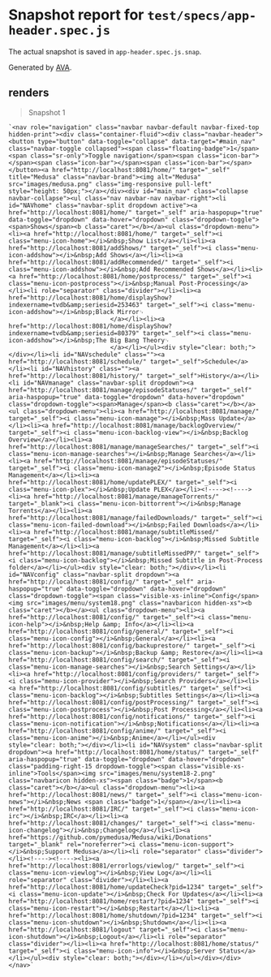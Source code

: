 # Snapshot report for `test/specs/app-header.spec.js`

The actual snapshot is saved in `app-header.spec.js.snap`.

Generated by [AVA](https://ava.li).

## renders

> Snapshot 1

    `<nav role="navigation" class="navbar navbar-default navbar-fixed-top hidden-print"><div class="container-fluid"><div class="navbar-header"><button type="button" data-toggle="collapse" data-target="#main_nav" class="navbar-toggle collapsed"><span class="floating-badge">1</span><span class="sr-only">Toggle navigation</span><span class="icon-bar"></span><span class="icon-bar"></span><span class="icon-bar"></span></button><a href="http://localhost:8081/home/" target="_self" title="Medusa" class="navbar-brand"><img alt="Medusa" src="images/medusa.png" class="img-responsive pull-left" style="height: 50px;"></a></div><div id="main_nav" class="collapse navbar-collapse"><ul class="nav navbar-nav navbar-right"><li id="NAVhome" class="navbar-split dropdown active"><a href="http://localhost:8081/home/" target="_self" aria-haspopup="true" data-toggle="dropdown" data-hover="dropdown" class="dropdown-toggle"><span>Shows</span><b class="caret"></b></a><ul class="dropdown-menu"><li><a href="http://localhost:8081/home/" target="_self"><i class="menu-icon-home"></i>&nbsp;Show List</a></li><li><a href="http://localhost:8081/addShows/" target="_self"><i class="menu-icon-addshow"></i>&nbsp;Add Shows</a></li><li><a href="http://localhost:8081/addRecommended/" target="_self"><i class="menu-icon-addshow"></i>&nbsp;Add Recommended Shows</a></li><li><a href="http://localhost:8081/home/postprocess/" target="_self"><i class="menu-icon-postprocess"></i>&nbsp;Manual Post-Processing</a></li><li role="separator" class="divider"></li><li><a href="http://localhost:8081/home/displayShow?indexername=tvdb&amp;seriesid=253463" target="_self"><i class="menu-icon-addshow"></i>&nbsp;Black Mirror␊
                                </a></li><li><a href="http://localhost:8081/home/displayShow?indexername=tvdb&amp;seriesid=80379" target="_self"><i class="menu-icon-addshow"></i>&nbsp;The Big Bang Theory␊
                                </a></li></ul><div style="clear: both;"></div></li><li id="NAVschedule" class=""><a href="http://localhost:8081/schedule/" target="_self">Schedule</a></li><li id="NAVhistory" class=""><a href="http://localhost:8081/history/" target="_self">History</a></li><li id="NAVmanage" class="navbar-split dropdown"><a href="http://localhost:8081/manage/episodeStatuses/" target="_self" aria-haspopup="true" data-toggle="dropdown" data-hover="dropdown" class="dropdown-toggle"><span>Manage</span><b class="caret"></b></a><ul class="dropdown-menu"><li><a href="http://localhost:8081/manage/" target="_self"><i class="menu-icon-manage"></i>&nbsp;Mass Update</a></li><li><a href="http://localhost:8081/manage/backlogOverview/" target="_self"><i class="menu-icon-backlog-view"></i>&nbsp;Backlog Overview</a></li><li><a href="http://localhost:8081/manage/manageSearches/" target="_self"><i class="menu-icon-manage-searches"></i>&nbsp;Manage Searches</a></li><li><a href="http://localhost:8081/manage/episodeStatuses/" target="_self"><i class="menu-icon-manage2"></i>&nbsp;Episode Status Management</a></li><li><a href="http://localhost:8081/home/updatePLEX/" target="_self"><i class="menu-icon-plex"></i>&nbsp;Update PLEX</a></li><!----><!----><li><a href="http://localhost:8081/manage/manageTorrents/" target="_blank"><i class="menu-icon-bittorrent"></i>&nbsp;Manage Torrents</a></li><li><a href="http://localhost:8081/manage/failedDownloads/" target="_self"><i class="menu-icon-failed-download"></i>&nbsp;Failed Downloads</a></li><li><a href="http://localhost:8081/manage/subtitleMissed/" target="_self"><i class="menu-icon-backlog"></i>&nbsp;Missed Subtitle Management</a></li><li><a href="http://localhost:8081/manage/subtitleMissedPP/" target="_self"><i class="menu-icon-backlog"></i>&nbsp;Missed Subtitle in Post-Process folder</a></li></ul><div style="clear: both;"></div></li><li id="NAVconfig" class="navbar-split dropdown"><a href="http://localhost:8081/config/" target="_self" aria-haspopup="true" data-toggle="dropdown" data-hover="dropdown" class="dropdown-toggle"><span class="visible-xs-inline">Config</span><img src="images/menu/system18.png" class="navbaricon hidden-xs"><b class="caret"></b></a><ul class="dropdown-menu"><li><a href="http://localhost:8081/config/" target="_self"><i class="menu-icon-help"></i>&nbsp;Help &amp; Info</a></li><li><a href="http://localhost:8081/config/general/" target="_self"><i class="menu-icon-config"></i>&nbsp;General</a></li><li><a href="http://localhost:8081/config/backuprestore/" target="_self"><i class="menu-icon-backup"></i>&nbsp;Backup &amp; Restore</a></li><li><a href="http://localhost:8081/config/search/" target="_self"><i class="menu-icon-manage-searches"></i>&nbsp;Search Settings</a></li><li><a href="http://localhost:8081/config/providers/" target="_self"><i class="menu-icon-provider"></i>&nbsp;Search Providers</a></li><li><a href="http://localhost:8081/config/subtitles/" target="_self"><i class="menu-icon-backlog"></i>&nbsp;Subtitles Settings</a></li><li><a href="http://localhost:8081/config/postProcessing/" target="_self"><i class="menu-icon-postprocess"></i>&nbsp;Post Processing</a></li><li><a href="http://localhost:8081/config/notifications/" target="_self"><i class="menu-icon-notification"></i>&nbsp;Notifications</a></li><li><a href="http://localhost:8081/config/anime/" target="_self"><i class="menu-icon-anime"></i>&nbsp;Anime</a></li></ul><div style="clear: both;"></div></li><li id="NAVsystem" class="navbar-split dropdown"><a href="http://localhost:8081/home/status/" target="_self" aria-haspopup="true" data-toggle="dropdown" data-hover="dropdown" class="padding-right-15 dropdown-toggle"><span class="visible-xs-inline">Tools</span><img src="images/menu/system18-2.png" class="navbaricon hidden-xs"><span class="badge">1</span><b class="caret"></b></a><ul class="dropdown-menu"><li><a href="http://localhost:8081/news/" target="_self"><i class="menu-icon-news"></i>&nbsp;News <span class="badge">1</span></a></li><li><a href="http://localhost:8081/IRC/" target="_self"><i class="menu-icon-irc"></i>&nbsp;IRC</a></li><li><a href="http://localhost:8081/changes/" target="_self"><i class="menu-icon-changelog"></i>&nbsp;Changelog</a></li><li><a href="https://github.com/pymedusa/Medusa/wiki/Donations" target="_blank" rel="noreferrer"><i class="menu-icon-support"></i>&nbsp;Support Medusa</a></li><li role="separator" class="divider"></li><!----><!----><li><a href="http://localhost:8081/errorlogs/viewlog/" target="_self"><i class="menu-icon-viewlog"></i>&nbsp;View Log</a></li><li role="separator" class="divider"></li><li><a href="http://localhost:8081/home/updateCheck?pid=1234" target="_self"><i class="menu-icon-update"></i>&nbsp;Check For Updates</a></li><li><a href="http://localhost:8081/home/restart/?pid=1234" target="_self"><i class="menu-icon-restart"></i>&nbsp;Restart</a></li><li><a href="http://localhost:8081/home/shutdown/?pid=1234" target="_self"><i class="menu-icon-shutdown"></i>&nbsp;Shutdown</a></li><li><a href="http://localhost:8081/logout" target="_self"><i class="menu-icon-shutdown"></i>&nbsp;Logout</a></li><li role="separator" class="divider"></li><li><a href="http://localhost:8081/home/status/" target="_self"><i class="menu-icon-info"></i>&nbsp;Server Status</a></li></ul><div style="clear: both;"></div></li></ul></div></div></nav>`
